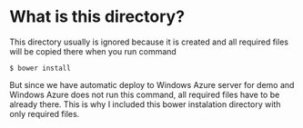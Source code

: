 What is this directory?
===

This directory usually is ignored because it is created and all required files will be copied there when you run command

	$ bower install

But since we have automatic deploy to Windows Azure server for demo and Windows Azure does not run this command,
all required files have to be already there. This is why I included this bower instalation directory with only required files.
